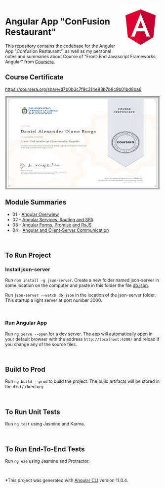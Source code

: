 <img src="https://github.com/devniel93/angular-restaurant-app/blob/master/src/assets/images/angular-logo.svg" align="right" width="131" height="143">

# Angular App "ConFusion Restaurant"

This repository contains the codebase for the Angular App "Confusion Restaurant", as well as my personal notes and summaries about Course of "Front-End Javascript Frameworks: Angular" from [Coursera](https://www.coursera.org/learn/angular).


## Course Certificate
https://coursera.org/share/d7b0b3c7f9c314e88b7b8c9b01bd8ba6

<img src="https://github.com/devniel93/angular-restaurant-app/blob/master/src/assets/wiki/course-certificate-devniel93.png" align="center" width="500" height="300">

## Module Summaries
* 01 - [Angular Overwiew](https://github.com/devniel93/angular-restaurant-app/wiki/Module-01---Angular-Overwiew)
* 02 - [Angular Services, Routing and SPA](https://github.com/devniel93/angular-restaurant-app/wiki/Module-02-Angular-Services,-Routing-and-SPA)
* 03 - [Angular Forms, Promise and RxJS](https://github.com/devniel93/angular-restaurant-app/wiki/Module-03-Angular-Forms,-Promise-and-RxJS)
* 04 - [Angular and Client-Server Communication](https://github.com/devniel93/angular-restaurant-app/wiki/Module-04-Angular-and-Client-Server-Communication)

<br/>

## To Run Project

### Install json-server

Run `npm install -g json-server`. Create a new folder named json-server in some location on the computer and paste in this folder the file [db.json](https://github.com/devniel93/angular-restaurant-app/blob/master/src/assets/data/db.json).

Run `json-server --watch db.json` in the location of the json-server folder. This startup a light server at port number 3000.

<br/>

### Run Angular App

Run `ng serve --open` for a dev server. The app will automatically open in your default browser with the address `http://localhost:4200/` and reload if you change any of the source files.

<br/>

## Build to Prod

Run `ng build --prod` to build the project. The build artifacts will be stored in the `dist/` directory. 

<br/>

## To Run Unit Tests 
Run `ng test` using Jasmine and Karma.

<br/>

## To Run End-To-End Tests
Run `ng e2e` using Jasmine and Protractor.

<br/>

*This project was generated with [Angular CLI](https://github.com/angular/angular-cli) version 11.0.4.
